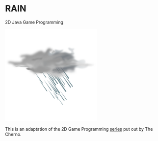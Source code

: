 # RAIN
2D Java Game Programming

<img src="https://github.com/abeatte/RAIN/blob/master/icon.png?raw=true" width=300 height=300>

This is an adaptation of the 2D Game Programming [series](https://www.youtube.com/playlist?list=PLlrATfBNZ98eOOCk2fOFg7Qg5yoQfFAdf) put out by The Cherno.
